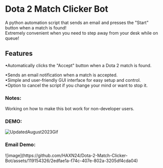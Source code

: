 # Dota 2 Match Clicker Bot

A python automation script that sends an email and presses the "Start" button when a match is found!\
Extremely convenient when you need to step away from your desk while on queue!

<h2>Features</h2>
•Automatically clicks the "Accept" button when a Dota 2 match is found.

•Sends an email notification when a match is accepted.\
•Simple and user-friendly GUI interface for easy setup and control.\
•Option to cancel the script if you change your mind or want to stop it.

<h3>Notes:</h3>
Working on how to make this bot work for non-developer users.

<h3>DEMO:</h3>

![UpdatedAugust2023Gif](https://github.com/HAXN24/Dota-2-Match-Clicker-Bot/assets/119154326/13b794df-b94e-4b8d-a9fd-d9d0d35bef94)

<h3>Email Demo:</h3>
![image](https://github.com/HAXN24/Dota-2-Match-Clicker-Bot/assets/119154326/2edfae1a-f74c-407e-802a-3205df4cda04)
